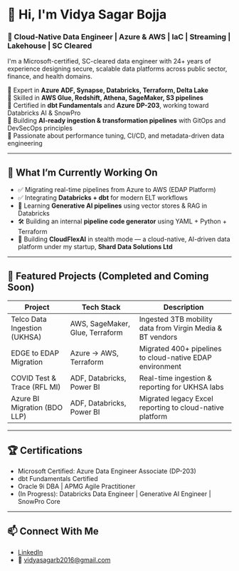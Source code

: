 # 👋 Hi, I'm Vidya Sagar Bojja

### 🚀 Cloud-Native Data Engineer | Azure & AWS | IaC | Streaming | Lakehouse | SC Cleared

I'm a Microsoft-certified, SC-cleared data engineer with 24+ years of experience designing secure, scalable data platforms across public sector, finance, and health domains.

🔹 Expert in **Azure ADF, Synapse, Databricks, Terraform, Delta Lake**  
🔹 Skilled in **AWS Glue, Redshift, Athena, SageMaker, S3 pipelines**  
🔹 Certified in **dbt Fundamentals** and **Azure DP-203**, working toward Databricks AI & SnowPro  
🔹 Building **AI-ready ingestion & transformation pipelines** with GitOps and DevSecOps principles  
🔹 Passionate about performance tuning, CI/CD, and metadata-driven data engineering

---

## 🧠 What I’m Currently Working On

- ✅ Migrating real-time pipelines from Azure to AWS (EDAP Platform)
- ✅ Integrating **Databricks + dbt** for modern ELT workflows
- 🔄 Learning **Generative AI pipelines** using vector stores & RAG in Databricks
- 🛠 Building an internal **pipeline code generator** using YAML + Python + Terraform
- 🧪 Building **CloudFlexAI** in stealth mode — a cloud-native, AI-driven data platform under my startup, **Shard Data Solutions Ltd**

---

## 📁 Featured Projects (Completed and Coming Soon)

| Project | Tech Stack | Description |
|--------|------------|-------------|
| Telco Data Ingestion (UKHSA) | AWS, SageMaker, Glue, Terraform | Ingested 3TB mobility data from Virgin Media & BT vendors |
| EDGE to EDAP Migration | Azure → AWS, Terraform | Migrated 400+ pipelines to cloud-native EDAP environment |
| COVID Test & Trace (RFL MI) | ADF, Databricks, Power BI | Real-time ingestion & reporting for UKHSA labs |
| Azure BI Migration (BDO LLP) | ADF, Databricks, Power BI | Migrated legacy Excel reporting to cloud-native platform |

---

## 🏆 Certifications

- Microsoft Certified: Azure Data Engineer Associate (DP-203)  
- dbt Fundamentals Certified  
- Oracle 9i DBA | APMG Agile Practitioner  
- (In Progress): Databricks Data Engineer | Generative AI Engineer | SnowPro Core

---

## 📫 Connect With Me

- [LinkedIn](https://www.linkedin.com/in/vidyasagarbojja)  
- 📧 vidyasagarb2016@gmail.com  
